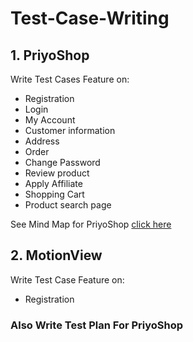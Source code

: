 # Test-Case-Writing
## 1. PriyoShop
Write Test Cases Feature on:
- Registration
- Login
- My Account
- Customer information
- Address
- Order
- Change Password
- Review product
- Apply Affiliate
- Shopping Cart
- Product search page

See Mind Map for PriyoShop [click here](https://drive.google.com/file/d/138EPRbuNQ6hqinM1dwyW4fuGZN_9dJxA/view?usp=sharing)
## 2. MotionView
Write Test Case Feature on:
- Registration
### Also Write Test Plan For PriyoShop

